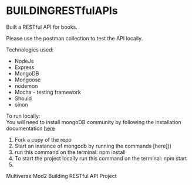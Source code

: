 # BUILDINGRESTfulAPIs
Built a RESTful API for books. 

Please use the postman collection to test the API locally. 

Technologies used: 
<ul>
<li>NodeJs</li>
<li>Express</li>
<li>MongoDB</li>
<li>Mongoose</li>
<li>nodemon</li>
<li>Mocha - testing framework</li>
<li>Should</li>
<li>sinon</li>
</ul>

To run locally:
<br>
You will need to install mongoDB community by following the installation documentation [here](https://www.mongodb.com/try/download/community)

<ol>
<li>Fork a copy of the repo</li>
<li> Start an instance of mongodb by running the commands [here]()</li>
<li>run this command on the terminal: npm install </li>
<li>To start the project locally run this command on the terminal: npm start</li>
<li></li>
</ol>
Multiverse Mod2 Building RESTful API Project


